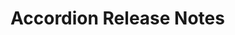 <!-- Release notes authoring guidelines: http://keepachangelog.com/ -->

# Accordion Release Notes

<!-- ## [Unreleased] -->

<!--## [VERSION] - [RELEASE_DATE]-->
